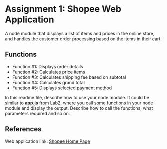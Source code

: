 # Assignment 1: Shopee Web Application

A node module that displays a list of items and prices in the online store, and handles the customer order processing based on the items in their cart.

## Functions

- Function #1: Displays order details
- Function #2: Calculates price items
- Function #3: Calculates shipping fee based on subtotal
- Function #4: Calculates grand total
- Function #5: Displays selected payment method

In this readme file, describe how to use your node module. It could be similar to **app.js** from Lab2, where you call some functions in your node module and display the output. Describe how to call the functions, what parameters required and so on.

## References
Web application link: [Shopee Home Page](https://shopee.sg/)
